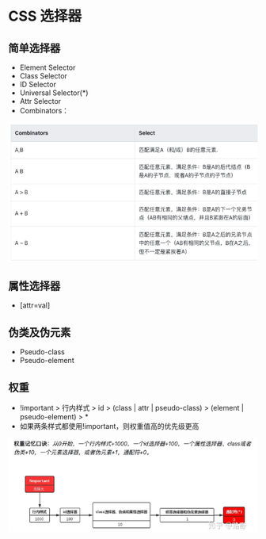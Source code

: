 # CSS 选择器

## 简单选择器

- Element Selector
- Class Selector
- ID Selector
- Universal Selector(\*)
- Attr Selector
- Combinators：

![组合选择器](组合选择器.png)

## 属性选择器

- [attr=val]

## 伪类及伪元素

- Pseudo-class
- Pseudo-element

## 权重

- !important > 行内样式 > id > (class | attr | pseudo-class) > (element | pseudo-element) > \*
- 如果两条样式都使用!important，则权重值高的优先级更高

![css权重](css权重.png)
